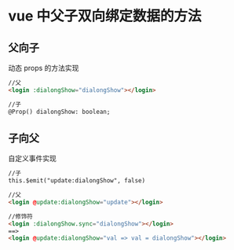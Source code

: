 # vue 中父子双向绑定数据的方法

## 父向子

动态 props 的方法实现

```html
//父
<login :dialongShow="dialongShow"></login>

//子 
@Prop() dialongShow: boolean;
```

## 子向父

自定义事件实现

```html
//子 
this.$emit("update:dialongShow", false) 

//父
<login @update:dialongShow="update"></login>

//修饰符
<login :dialongShow.sync="dialongShow"></login>
==>
<login @update:dialongShow="val => val = dialongShow"></login>
```
